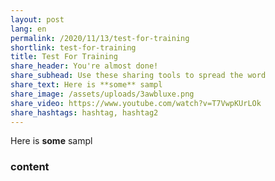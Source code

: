 ```yaml
---
layout: post
lang: en
permalink: /2020/11/13/test-for-training
shortlink: test-for-training
title: Test For Training
share_header: You're almost done!
share_subhead: Use these sharing tools to spread the word
share_text: Here is **some** sampl
share_image: /assets/uploads/3awbluxe.png
share_video: https://www.youtube.com/watch?v=T7VwpKUrLOk
share_hashtags: hashtag, hashtag2
---
```

Here is **some** sampl



### content